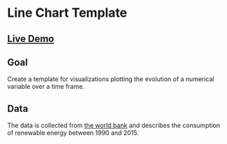 # Line Chart Template

## [Live Demo](https://codepen.io/borntofrappe/full/PoYzLpK)

## Goal

Create a template for visualizations plotting the evolution of a numerical variable over a time frame.

## Data

The data is collected from [the world bank](https://data.worldbank.org/indicator/EG.FEC.RNEW.ZS) and describes the consumption of renewable energy between 1990 and 2015.
